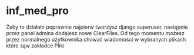 # inf_med_pro
Żeby to działało poprawnie najpierw tworzysz django superuser, następnie przez panel admina dodajesz nowe ClearFiles. Od tego momentu możesz przez normalnego użytkownika chować wiadomości w wybranych plikach które sąw zakładce Pliki